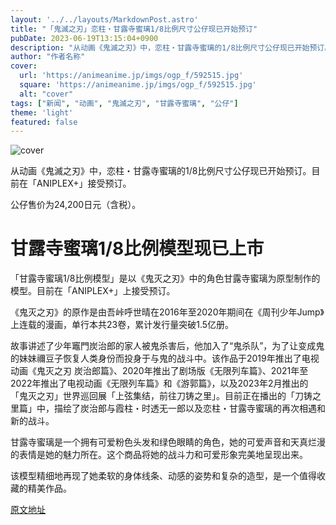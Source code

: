 ```yaml
---
layout: '../../layouts/MarkdownPost.astro'
title: "「鬼滅之刃」恋柱・甘露寺蜜璃1/8比例尺寸公仔现已开始预订"
pubDate: 2023-06-19T13:15:04+0900
description: "从动画《鬼滅之刃》中，恋柱・甘露寺蜜璃的1/8比例尺寸公仔现已开始预订。目前在「ANIPLEX+」接受预订。"
author: "作者名称"
cover:
  url: 'https://animeanime.jp/imgs/ogp_f/592515.jpg'
  square: 'https://animeanime.jp/imgs/ogp_f/592515.jpg'
  alt: "cover"
tags: ["新闻", "动画", "鬼滅之刃", "甘露寺蜜璃", "公仔"]
theme: 'light'
featured: false
---
```


![cover](https://animeanime.jp/imgs/ogp_f/592515.jpg)

从动画《鬼滅之刃》中，恋柱・甘露寺蜜璃的1/8比例尺寸公仔现已开始预订。目前在「ANIPLEX+」接受预订。

公仔售价为24,200日元（含税）。

# 甘露寺蜜璃1/8比例模型现已上市

「甘露寺蜜璃1/8比例模型」是以《鬼灭之刃》中的角色甘露寺蜜璃为原型制作的模型。目前在「ANIPLEX+」上接受预订。

《鬼灭之刃》的原作是由吾峠呼世晴在2016年至2020年期间在《周刊少年Jump》上连载的漫画，单行本共23卷，累计发行量突破1.5亿册。

故事讲述了少年竈門炭治郎的家人被鬼杀害后，他加入了“鬼杀队”，为了让变成鬼的妹妹禰豆子恢复人类身份而投身于与鬼的战斗中。该作品于2019年推出了电视动画《鬼灭之刃 炭治郎篇》、2020年推出了剧场版《无限列车篇》、2021年至2022年推出了电视动画《无限列车篇》和《游郭篇》，以及2023年2月推出的「鬼灭之刃」世界巡回展「上弦集结，前往刀铸之里」。目前正在播出的「刀铸之里篇」中，描绘了炭治郎与霞柱・时透无一郎以及恋柱・甘露寺蜜璃的再次相遇和新的战斗。

甘露寺蜜璃是一个拥有可爱粉色头发和绿色眼睛的角色，她的可爱声音和天真烂漫的表情是她的魅力所在。这个商品将她的战斗力和可爱形象完美地呈现出来。

该模型精细地再现了她柔软的身体线条、动感的姿势和复杂的造型，是一个值得收藏的精美作品。

  [原文地址](https://animeanime.jp/article/2023/06/19/78018.html)